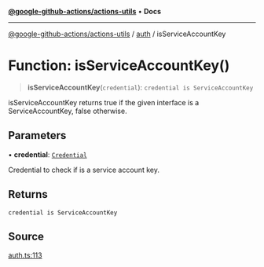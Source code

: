 [**@google-github-actions/actions-utils**](../../README.md) • **Docs**

***

[@google-github-actions/actions-utils](../../modules.md) / [auth](../README.md) / isServiceAccountKey

# Function: isServiceAccountKey()

> **isServiceAccountKey**(`credential`): `credential is ServiceAccountKey`

isServiceAccountKey returns true if the given interface is a
ServiceAccountKey, false otherwise.

## Parameters

• **credential**: [`Credential`](../type-aliases/Credential.md)

Credential to check if is a service account key.

## Returns

`credential is ServiceAccountKey`

## Source

[auth.ts:113](https://github.com/google-github-actions/actions-utils/blob/main/src/auth.ts#L113)
